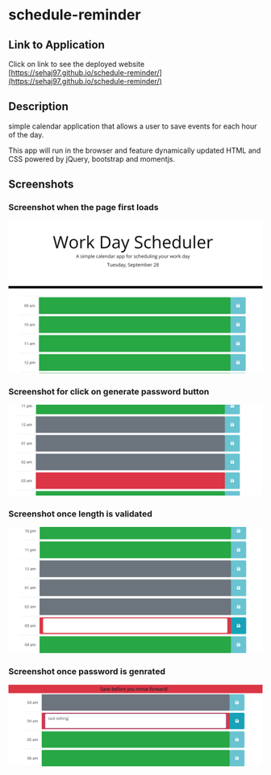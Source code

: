 # schedule-reminder


## Link to Application
Click on link to see the deployed website [https://sehaj97.github.io/schedule-reminder/](https://sehaj97.github.io/schedule-reminder/)

## Description
simple calendar application that allows a user to save events for each hour of the day. 

This app will run in the browser and feature dynamically updated HTML and CSS powered by jQuery, bootstrap and momentjs.

## Screenshots
### Screenshot when the page first loads
![Screenshot when the page first loads](assets/images/1.PNG)
### Screenshot for click on generate password button
![Screenshot when the page first loads](assets/images/2.PNG)
### Screenshot once length is validated
![Screenshot when the page first loads](assets/images/3.PNG)
### Screenshot once password is genrated
![Screenshot when the page first loads](assets/images/4.PNG)
